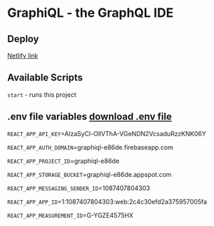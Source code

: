 # GraphiQL - the GraphQL IDE

## Deploy

[Netlify link](https://rs-graphiql.netlify.app/)

## Available Scripts

`start` - runs this project

## .env file variables [download .env file](https://drive.google.com/file/d/12Y24aI8lIfixJ8XHnJUbdTgGSLehmLYd/view?usp=share_link)

`REACT_APP_API_KEY`=AIzaSyCl-OllVThA-VGeNDN2VcsaduRzzKNK06Y

`REACT_APP_AUTH_DOMAIN`=graphiql-e86de.firebaseapp.com

`REACT_APP_PROJECT_ID`=graphiql-e86de

`REACT_APP_STORAGE_BUCKET`=graphiql-e86de.appspot.com

`REACT_APP_MESSAGING_SENDER_ID`=1087407804303

`REACT_APP_APP_ID`=1:1087407804303:web:2c4c30efd2a375957005fa

`REACT_APP_MEASUREMENT_ID`=G-YGZE4575HX
